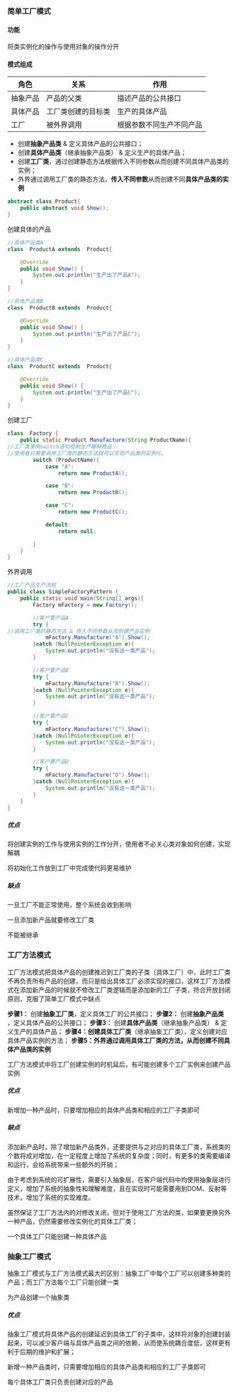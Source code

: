 ### 简单工厂模式

#### 功能

将类实例化的操作与使用对象的操作分开

#### 模式组成

| 角色     | 关系               | 作用                     |
| -------- | ------------------ | ------------------------ |
| 抽象产品 | 产品的父类         | 描述产品的公共接口       |
| 具体产品 | 工厂类创建的目标类 | 生产的具体产品           |
| 工厂     | 被外界调用         | 根据参数不同生产不同产品 |

- 创建**抽象产品类** & 定义具体产品的公共接口；
- 创建**具体产品类**（继承抽象产品类） & 定义生产的具体产品；
- 创建**工厂类**，通过创建静态方法根据传入不同参数从而创建不同具体产品类的实例；
- 外界通过调用工厂类的静态方法，**传入不同参数**从而创建不同**具体产品类的实例**

```java
abstract class Product{
    public abstract void Show();
}
```

创建具体的产品

```java
//具体产品类A
class  ProductA extends  Product{

    @Override
    public void Show() {
        System.out.println("生产出了产品A");
    }
}

//具体产品类B
class  ProductB extends  Product{

    @Override
    public void Show() {
        System.out.println("生产出了产品C");
    }
}

//具体产品类C
class  ProductC extends  Product{

    @Override
    public void Show() {
        System.out.println("生产出了产品C");
    }
}

```

创建工厂

```java
class  Factory {
    public static Product Manufacture(String ProductName){
//工厂类里用switch语句控制生产哪种商品；
//使用者只需要调用工厂类的静态方法就可以实现产品类的实例化。
        switch (ProductName){
            case "A":
                return new ProductA();

            case "B":
                return new ProductB();

            case "C":
                return new ProductC();

            default:
                return null;

        }
    }
}

```

外界调用

```java
//工厂产品生产流程
public class SimpleFactoryPattern {
    public static void main(String[] args){
        Factory mFactory = new Factory();

        //客户要产品A
        try {
//调用工厂类的静态方法 & 传入不同参数从而创建产品实例
            mFactory.Manufacture("A").Show();
        }catch (NullPointerException e){
            System.out.println("没有这一类产品");
        }

        //客户要产品B
        try {
            mFactory.Manufacture("B").Show();
        }catch (NullPointerException e){
            System.out.println("没有这一类产品");
        }

        //客户要产品C
        try {
            mFactory.Manufacture("C").Show();
        }catch (NullPointerException e){
            System.out.println("没有这一类产品");
        }

        //客户要产品D
        try {
            mFactory.Manufacture("D").Show();
        }catch (NullPointerException e){
            System.out.println("没有这一类产品");
        }
    }
}

```



##### 优点

将创建实例的工作与使用实例的工作分开，使用者不必关心类对象如何创建，实现解耦

将初始化工作放到工厂中完成使代码更易维护

##### 缺点

一旦工厂不能正常使用，整个系统会收到影响

一旦添加新产品就要修改工厂类

不能被继承





### 工厂方法模式

工厂方法模式把具体产品的创建推迟到工厂类的子类（具体工厂）中，此时工厂类不再负责所有产品的创建，而只是给出具体工厂必须实现的接口，这样工厂方法模式在添加新产品的时候就不修改工厂类逻辑而是添加新的工厂子类，符合开放封闭原则，克服了简单工厂模式中缺点

**步骤1：** 创建**抽象工厂类**，定义具体工厂的公共接口；
 **步骤2：** 创建**抽象产品类** ，定义具体产品的公共接口；
 **步骤3：** 创建**具体产品类**（继承抽象产品类） & 定义生产的具体产品；
 **步骤4：**创建**具体工厂类**（继承抽象工厂类），定义创建对应具体产品实例的方法；
 **步骤5：**外界通过调用具体工厂类的方法，从而创建不同**具体产品类的实例**

工厂方法模式中将工厂创建实例的时机延后，有可能创建多个工厂实例来创建产品实例



##### 优点

新增加一种产品时，只要增加相应的具体产品类和相应的工厂子类即可

##### 缺点

添加新产品时，除了增加新产品类外，还要提供与之对应的具体工厂类，系统类的个数将成对增加，在一定程度上增加了系统的复杂度；同时，有更多的类需要编译和运行，会给系统带来一些额外的开销；

由于考虑到系统的可扩展性，需要引入抽象层，在客户端代码中均使用抽象层进行定义，增加了系统的抽象性和理解难度，且在实现时可能需要用到DOM、反射等技术，增加了系统的实现难度。

虽然保证了工厂方法内的对修改关闭，但对于使用工厂方法的类，如果要更换另外一种产品，仍然需要修改实例化的具体工厂类；

一个具体工厂只能创建一种具体产品



### 抽象工厂模式

抽象工厂模式与工厂方法模式最大的区别：抽象工厂中每个工厂可以创建多种类的产品；而工厂方法每个工厂只能创建一类



为产品创建一个抽象类

##### 优点

抽象工厂模式将具体产品的创建延迟到具体工厂的子类中，这样将对象的创建封装起来，可以减少客户端与具体产品类之间的依赖，从而使系统耦合度低，这样更有利于后期的维护和扩展；

新增一种产品类时，只需要增加相应的具体产品类和相应的工厂子类即可

每个具体工厂类只负责创建对应的产品